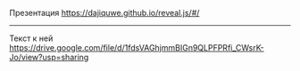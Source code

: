 Презентация https://dajiquwe.github.io/reveal.js/#/

---

Текст к ней https://drive.google.com/file/d/1fdsVAGhjmmBIGn9QLPFPRfi_CWsrK-Jo/view?usp=sharing
